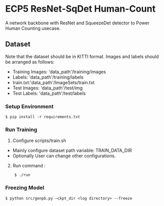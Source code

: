 # ECP5 ResNet-SqDet  Human-Count

A network backbone with ResNet and SqueezeDet detector to Power Human Counting usecase.

## Dataset
  Note that the dataset should be in KITTI format. Images and labels should be arranged as follows:
 - Training Images: 'data_path'/training/images
 - Labels: 'data_path'/training/labels
 - train.txt:'data_path'/ImageSets/train.txt
 - Test Images: 'data_path'/test/img
 - Test Labels: 'data_path'/test/labels





### Setup Environment
```
$ pip install -r requirements.txt
```

### Run Training

1. Configure scripts/train.sh
- Mainly configure dataset path variable: TRAIN_DATA_DIR
- Optionally User can change other configurations.

2. Run command :
```
    $ ./run
```
### Freezing Model
```
$ python src/genpb.py –ckpt_dir <log directory> --freeze
```
